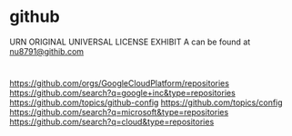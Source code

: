 # github
URN ORIGINAL UNIVERSAL LICENSE EXHIBIT A
can be found at nu8791@githib.com
#
https://github.com/orgs/GoogleCloudPlatform/repositories
https://github.com/search?q=google+inc&type=repositories
https://github.com/topics/github-config
https://github.com/topics/config
https://github.com/search?q=microsoft&type=repositories
https://github.com/search?q=cloud&type=repositories

